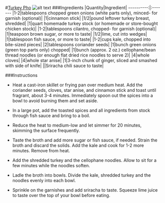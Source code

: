 #[Turkey Pho](http://food52.com/recipes/1919-turkey-pho)
![alt text](https://images.food52.com/8E0NiFKPvIvKu1ZbPcFOm85TZwY=/753x502/2e4c5feb-287f-462d-9769-fa814216e725--120109F_803.JPG)
###Ingredients
|Quantity|Ingredient|
----------:|:-------
|1-2|tablespoons chopped green onions (white parts only), minced- for garnish (optional)|
|1|cinnamon stick|
|1/2|pound leftover turkey breast, shredded|
|1|quart homemade turkey stock (or homemade or store-bought chicken stock)|
|1-2|tablespoons cilantro, chopped- for garnish (optional)|
|1|teaspoon brown sugar, or more to taste|
|1/2|lime, cut into wedges|
|1|tablespoon fish sauce, or more to taste|
|1-2|cups kale, chopped into bite-sized pieces|
|2|tablespoons coriander seeds|
|1|bunch green onions (green top parts only) chopped|
|1|bunch (approx. 2 oz.) cellophane/bean thread noodles (or enough flat dried rice noodles to serve 2)|
|4|whole cloves|
|4|whole star anise|
|1|3-inch chunk of ginger, sliced and smashed with side of knife|
||Sriracha chili sauce to taste|

###Instructions

* Heat a cast-iron skillet or frying pan over medium heat. Add the coriander seeds, cloves, star anise, and cinnamon stick and toast until fragrant, about 3-4 minutes. Immediately spoon out the spices into a bowl to avoid burning them and set aside.

* In a large pot, add the toasted spices and all ingredients from stock through fish sauce and bring to a boil.

* Reduce the heat to medium-low and let simmer for 20 minutes, skimming the surface frequently.

* Taste the broth and add more sugar or fish sauce, if needed. Strain the broth and discard the solids. Add the kale and cook for 1-2 more minutes. Remove from heat.

* Add the shredded turkey and the cellophane noodles. Allow to sit for a few minutes while the noodles soften.

* Ladle the broth into bowls. Divide the kale, shredded turkey and the noodles evenly into each bowl.

* Sprinkle on the garnishes and add sriracha to taste. Squeeze lime juice to taste over the top of your bowl before eating.